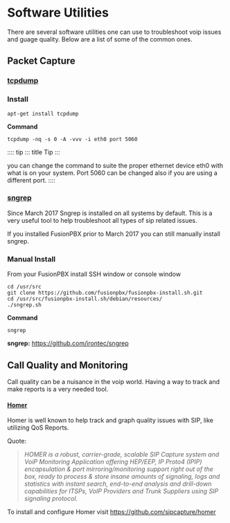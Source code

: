 # Software Utilities

There are several software utilities one can use to troubleshoot voip
issues and guage quality. Below are a list of some of the common ones.

## Packet Capture

### [tcpdump](https://www.tcpdump.org/)

### Install

    apt-get install tcpdump

**Command**

    tcpdump -nq -s 0 -A -vvv -i eth0 port 5060

:::: tip
::: title
Tip
:::

you can change the command to suite the proper ethernet device eth0 with
what is on your system. Port 5060 can be changed also if you are using a
different port.
::::

### [sngrep](../additional_information/sngrep.html)

Since March 2017 Sngrep is installed on all systems by default. This is
a very useful tool to help troubleshoot all types of sip related issues.

If you installed FusionPBX prior to March 2017 you can still manually
install sngrep.

### Manual Install

From your FusionPBX install SSH window or console window

    cd /usr/src
    git clone https://github.com/fusionpbx/fusionpbx-install.sh.git
    cd /usr/src/fusionpbx-install.sh/debian/resources/
    ./sngrep.sh

**Command**

    sngrep

**sngrep:** <https://github.com/irontec/sngrep>

## Call Quality and Monitoring

Call quality can be a nuisance in the voip world. Having a way to track
and make reports is a very needed tool.

#### [Homer](https://github.com/sipcapture/homer/wiki/Examples%3A-FreeSwitch)

Homer is well known to help track and graph quality issues with SIP,
like utilizing QoS Reports.

Quote:

> *HOMER is a robust, carrier-grade, scalable SIP Capture system and
> VoiP Monitoring Application offering HEP/EEP, IP Proto4 (IPIP)
> encapsulation & port mirroring/monitoring support right out of the
> box, ready to process & store insane amounts of signaling, logs and
> statistics with instant search, end-to-end analysis and drill-down
> capabilities for ITSPs, VoIP Providers and Trunk Suppliers using SIP
> signaling protocol.*

To install and configure Homer visit
<https://github.com/sipcapture/homer>
